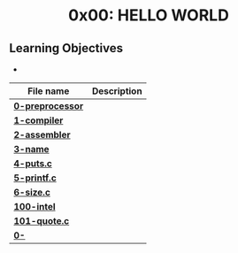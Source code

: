 <h1 align="center">0x00: HELLO WORLD</h1>

<h2>Learning Objectives</h2>
<ul>
<li></li>
</ul>

|File name|Description|
|---|---|
|[**0-preprocessor**](https://github.com/GM-Samuelstein/alx-low_level_programming/blob/master/0x00-hello_world/0-preprocessor)||
|[**1-compiler**](https://github.com/GM-Samuelstein/alx-low_level_programming/blob/master/0x00-hello_world/1-compiler)||
|[**2-assembler**](https://github.com/GM-Samuelstein/alx-low_level_programming/blob/master/0x00-hello_world/2-assembler)||
|[**3-name**](https://github.com/GM-Samuelstein/alx-low_level_programming/blob/master/0x00-hello_world/3-name)||
|[**4-puts.c**](https://github.com/GM-Samuelstein/alx-low_level_programming/blob/master/0x00-hello_world/4-puts.c)||
|[**5-printf.c**]()||
|[**6-size.c**]()||
|[**100-intel**]()||
|[**101-quote.c**]()||
|[**0-**]()||
